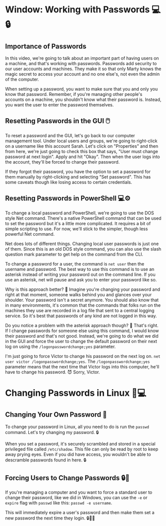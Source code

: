 # Window: Working with Passwords 💻🔒


## Importance of Passwords
In this video, we're going to talk about an important part of having users on a machine, and that's working with passwords. Passwords add security to our user accounts and machines. They make it so that only Marty knows the magic secret to access your account and no one else's, not even the admin of the computer. 

When setting up a password, you want to make sure that you and only you know that password. Remember, if you're managing other people's accounts on a machine, you shouldn't know what their password is. Instead, you want the user to enter the password themselves.

## Resetting Passwords in the GUI 🖱️
To reset a password and the GUI, let's go back to our computer management tool. Under local users and groups, we're going to right-click on a username like this account Sarah. Let's click on "Properties" and then from here, we're just going to check this box that says, "User must change password at next login". Apply and hit "Okay". Then when the user logs into the account, they'll be forced to change their password. 

If they forgot their password, you have the option to set a password for them manually by right-clicking and selecting "Set password". This has some caveats though like losing access to certain credentials.

## Resetting Passwords in PowerShell 💻⚙️
To change a local password and PowerShell, we're going to use the DOS style Net command. There's a native PowerShell command that can be used to set the password but it's a little more complicated. It requires a bit of simple scripting to use. For now, we'll stick to the simpler, though less powerful Net command.

Net does lots of different things. Changing local user passwords is just one of them. Since this is an old DOS style command, you can also use the slash question mark parameter to get help on the command from the CLI.

To change a password for a user, the command is `net user` then the username and password. The best way to use this command is to use an asterisk instead of writing your password out on the command line. If you use an asterisk, net will pause and ask you to enter your password like so. 

Why is this approach better? 🤔 Imagine you're changing your password and right at that moment, someone walks behind you and glances over your shoulder. Your password isn't a secret anymore. You should also know that in many environments, it's common that the commands that folks run on the machines they use are recorded in a log file that sent to a central logging service. So it's best that passwords of any kind are not logged in this way.

Do you notice a problem with the asterisk approach though? 🤔 That's right. If I change passwords for someone else using this command, I would know their password and that's not good. Instead, we're going to do what we did in the GUI and force the user to change the default password on their next log on using the `/logonpasswordchange;yes` parameter. 

I'm just going to force Victor to change his password on the next log on. `net user victor /logonpasswordchange;yes`. The `/logonpasswordchange;yes` parameter means that the next time that Victor logs into this computer, he'll have to change his password. 😈 Sorry, Victor.

# Changing Passwords in Linux 🐧💻

## Changing Your Own Password 🔑
To change your password in Linux, all you need to do is run the `passwd` command. Let's try changing my password. 🔒

When you set a password, it's securely scrambled and stored in a special privileged file called `/etc/shadow`. This file can only be read by root to keep away prying eyes. Even if you did have access, you wouldn't be able to descramble passwords found in here. 🔒

## Forcing Users to Change Passwords 🔒👥
If you're managing a computer and you want to force a standard user to change their password, like we did in Windows, you can use the `-e` or `expire` flag with `passwd` like this: `passwd -e username`. 

This will immediately expire a user's password and then make them set a new password the next time they login. 🔒👨‍💻